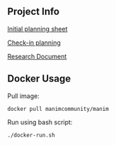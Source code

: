 ## Project Info
[Initial planning sheet](https://docs.google.com/document/d/121qvt7t7N-ROPC1LsRPOYzLhJyq_NgS8xDRFrvOqEc8/edit?usp=sharing)

[Check-in planning](https://docs.google.com/document/d/1wVh90rZv3C7u2CFT7Q0CuS2hQDuDXER5/edit?usp=sharing&ouid=103446296178935226930&rtpof=true&sd=tru)

[Research Document](https://docs.google.com/document/d/1r_AlHat4Z4I1dabsPTv-6JfCf1BlSYet6A0s5vxckVw/edit?usp=sharing)

## Docker Usage
Pull image:
```
docker pull manimcommunity/manim
```

Run using bash script:
```
./docker-run.sh
```

